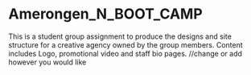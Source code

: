 # Amerongen_N_BOOT_CAMP
This is a student group assignment to produce the designs and site structure for a creative agency owned by the group members. Content includes Logo, promotional video and staff bio pages.    //change or add however you would like
